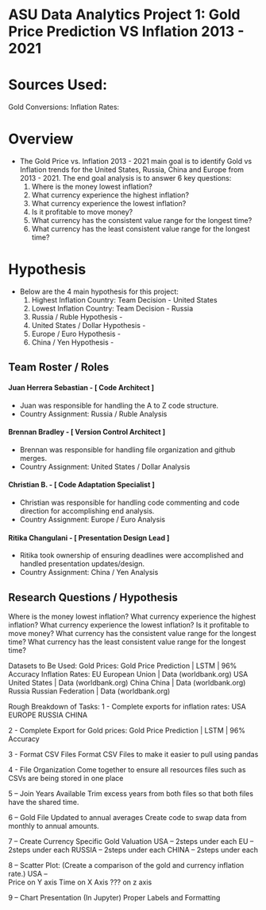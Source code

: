 # ASU Data Analytics Project 1: Gold Price Prediction VS Inflation 2013 - 2021

# Sources Used:
Gold Conversions:
Inflation Rates:

# Overview
- The Gold Price vs. Inflation 2013 - 2021 main goal is to identify Gold vs Inflation trends for the United States, Russia, China and Europe from 2013 - 2021. The end goal analysis is to answer 6 key questions:
  1. Where is the money lowest inflation?
  2. What currency experience the highest inflation?
  3. What currency experience the lowest inflation?
  4. Is it profitable to move money?
  5. What currency has the consistent value range for the longest time?
  6. What currency has the least consistent value range for the longest time?

# Hypothesis
- Below are the 4 main hypothesis for this project:
   1. Highest Inflation Country: Team Decision - United States
   2. Lowest Inflation Country: Team Decision - Russia
   3. Russia / Ruble Hypothesis -
   4. United States / Dollar Hypothesis -
   5. Europe / Euro Hypothesis -
   6. China / Yen Hypothesis - 

## Team Roster / Roles
#### Juan Herrera Sebastian - [ Code Architect ] 
- Juan was responsible for handling the A to Z code structure.
- Country Assignment: Russia / Ruble Analysis
#### Brennan Bradley - [ Version Control Architect ]
- Brennan was responsible for handling file organization and github merges.
- Country Assignment: United States / Dollar Analysis
#### Christian B. - [ Code Adaptation Specialist ]
- Christian was responsible for handling code commenting and code direction for accomplishing end analysis.
- Country Assignment: Europe / Euro Analysis
#### Ritika Changulani - [ Presentation Design Lead ] 
- Ritika took ownership of ensuring deadlines were accomplished and handled presentation updates/design.
- Country Assignment: China / Yen Analysis

## Research Questions / Hypothesis
Where is the money lowest inflation?
What currency experience the highest inflation?
What currency experience the lowest inflation?
Is it profitable to move money?
What currency has the consistent value range for the longest time?
What currency has the least consistent value range for the longest time?


Datasets to Be Used:
Gold Prices:
Gold Price Prediction | LSTM | 96% Accuracy
Inflation Rates:
EU
European Union | Data (worldbank.org)
USA
United States | Data (worldbank.org) 
China
China | Data (worldbank.org) 
Russia
Russian Federation | Data (worldbank.org)

Rough Breakdown of Tasks:
1 - Complete exports for inflation rates:
USA
EUROPE
RUSSIA
CHINA

2 - Complete Export for Gold prices:
Gold Price Prediction | LSTM | 96% Accuracy

3 - Format CSV Files
Format CSV Files to make it easier to pull using pandas

4 - File Organization
	Come together to ensure all resources files such as CSVs are being stored in one place

5 – Join Years Available 
	Trim excess years from both files so that both files have the shared time.

6 – Gold File Updated to annual averages
	Create code to swap data from monthly to annual amounts.


7 – Create Currency Specific Gold Valuation 
USA – 2steps under each
EU – 2steps under each
RUSSIA – 2steps under each
CHINA – 2steps under each


8 – Scatter Plot: (Create a comparison of the gold and currency inflation rate.)
USA – 	
    Price on Y axis
	Time on X Axis
    ??? on z axis
	
9 – Chart Presentation (In Jupyter)
	Proper Labels and Formatting
